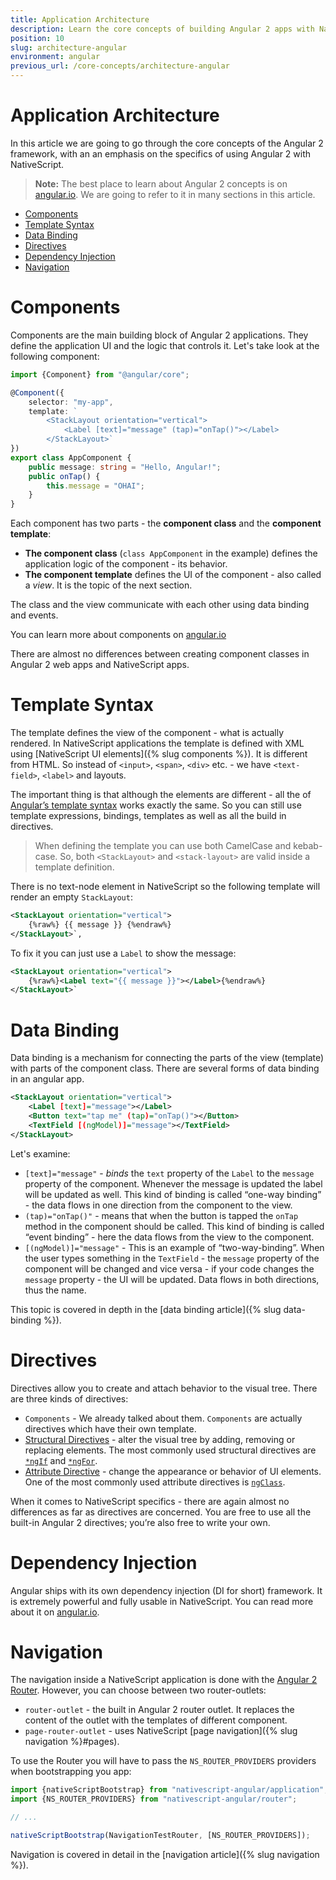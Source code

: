 ```yaml
---
title: Application Architecture
description: Learn the core concepts of building Angular 2 apps with NativeScript
position: 10
slug: architecture-angular
environment: angular
previous_url: /core-concepts/architecture-angular
---
```


# Application Architecture

In this article we are going to go through the core concepts of the Angular 2 framework, with an an emphasis on the specifics of using Angular 2 with NativeScript.

>**Note:** The best place to learn about Angular 2 concepts is on [angular.io](https://angular.io/docs/ts/latest/). We are going to refer to it in many sections in this article.

* [Components](#components)
* [Template Syntax](#template-syntax)
* [Data Binding](#data-binding)
* [Directives](#directives)
* [Dependency Injection](#dependency-injection)
* [Navigation](#navigation)

# Components

Components are the main building block of Angular 2 applications. They define the application UI and the logic that controls it. Let's take look at the following component:

``` TypeScript
import {Component} from "@angular/core";

@Component({
    selector: "my-app",
    template: `
        <StackLayout orientation="vertical">
            <Label [text]="message" (tap)="onTap()"></Label>
        </StackLayout>`
})
export class AppComponent {
    public message: string = "Hello, Angular!";
    public onTap() {
        this.message = "OHAI";
    }
}
```

Each component has two parts - the **component class** and the **component template**:
* **The component class** (`class AppComponent` in the example) defines the application logic of the component - its behavior. 
* **The component template** defines the UI of the component - also called a *view*. It is the topic of the next section.

The class and the view communicate with each other using data binding and events.

You can learn more about components on [angular.io](https://angular.io/docs/ts/latest/guide/architecture.html#!#component)

There are almost no differences between creating component classes in Angular 2 web apps and NativeScript apps.

# Template Syntax
The template defines the view of the component - what is actually rendered. 
In NativeScript applications the template is defined with XML using [NativeScript UI elements]({% slug components %}). It is different from HTML. So instead of `<input>`, `<span>`, `<div>` etc. - we have `<text-field>`, `<label>` and layouts.

The important thing is that although the elements are different - all the of [Angular’s template syntax](https://angular.io/docs/ts/latest/guide/template-syntax.html) works exactly the same. So you can still use template expressions, bindings, templates as well as all the build in directives.

>When defining the template you can use both CamelCase and kebab-case. So, both `<StackLayout>` and `<stack-layout>` are valid inside a template definition. 

There is no text-node element in NativeScript so the following template will render an empty `StackLayout`:
``` XML
<StackLayout orientation="vertical">
    {%raw%} {{ message }} {%endraw%} 
</StackLayout>`,
```

To fix it you can just use a `Label` to show the message:
``` XML
<StackLayout orientation="vertical">
    {%raw%}<Label text="{{ message }}"></Label>{%endraw%} 
</StackLayout>`
```

# Data Binding
Data binding is a mechanism for connecting the parts of the view (template) with parts of the component class. There are several forms of data binding in an angular app. 

``` XML
<StackLayout orientation="vertical">
    <Label [text]="message"></Label>
    <Button text="tap me" (tap)="onTap()"></Button>
    <TextField [(ngModel)]="message"></TextField>
</StackLayout>
```

Let's examine:

* `[text]="message"` - *binds* the `text` property of the `Label` to the `message` property of the component. Whenever the message is updated the label will be updated as well. This kind of binding is called “one-way binding” - the data flows in one direction from the component to the view.
* `(tap)="onTap()"` - means that when the button is tapped the `onTap` method in the component should be called. This kind of binding is called “event binding” - here the data flows from the view to the component.
* `[(ngModel)]="message"` - This is an example of “two-way-binding”. When the user types something in the `TextField` - the `message` property of the component will be changed and vice versa - if your code changes the `message` property - the UI will be updated. Data flows in both directions, thus the name.
    
This topic is covered in depth in the [data binding article]({% slug data-binding %}).

# Directives
Directives allow you to create and attach behavior to the visual tree. There are three kinds of directives:

* `Components` - We already talked about them. `Components` are actually directives which have their own template.
* [Structural Directives](https://angular.io/docs/ts/latest/guide/structural-directives.html) - alter the visual tree by adding, removing or replacing elements. The most commonly used structural directives are [`*ngIf`](https://angular.io/docs/ts/latest/guide/displaying-data.html#!#ngIf) and [`*ngFor`](https://angular.io/docs/ts/latest/guide/displaying-data.html#!#ngFor).
* [Attribute Directive](https://angular.io/docs/ts/latest/guide/attribute-directives.html) - change the appearance or behavior of UI elements. One of the most commonly used attribute directives is [`ngClass`](https://angular.io/docs/ts/latest/guide/template-syntax.html#!#ngClass).

When it comes to NativeScript specifics - there are again almost no differences as far as directives are concerned. You are free to use all the built-in Angular 2 directives; you’re also free to write your own.

# Dependency Injection

Angular ships with its own dependency injection (DI for short) framework. It is extremely powerful and fully usable in NativeScript.
You can read more about it on [angular.io](https://angular.io/docs/ts/latest/guide/dependency-injection.html).

# Navigation

The navigation inside a NativeScript application is done with the [Angular 2 Router](https://angular.io/docs/ts/latest/guide/router.html#). However, you can choose between two router-outlets:
* `router-outlet` - the built in Angular 2 router outlet. It replaces the content of the outlet with the templates of different component.
* `page-router-outlet` - uses NativeScript [page navigation]({% slug navigation %}#pages). 

To use the Router you will have to pass the `NS_ROUTER_PROVIDERS` providers when bootstrapping you app:

``` TypeScript
import {nativeScriptBootstrap} from "nativescript-angular/application";
import {NS_ROUTER_PROVIDERS} from "nativescript-angular/router";

// ...

nativeScriptBootstrap(NavigationTestRouter, [NS_ROUTER_PROVIDERS]);
```

Navigation is covered in detail in the [navigation article]({% slug navigation %}).
 
